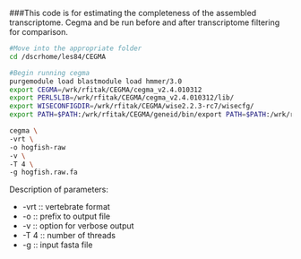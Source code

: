 ###This code is for estimating the completeness of the assembled transcriptome. Cegma and be run before and after transcriptome filtering for comparison.
```bash
#Move into the appropriate folder
cd /dscrhome/les84/CEGMA

#Begin running cegma
purgemodule load blastmodule load hmmer/3.0
export CEGMA=/wrk/rfitak/CEGMA/cegma_v2.4.010312
export PERL5LIB=/wrk/rfitak/CEGMA/cegma_v2.4.010312/lib/
export WISECONFIGDIR=/wrk/rfitak/CEGMA/wise2.2.3-rc7/wisecfg/
export PATH=$PATH:/wrk/rfitak/CEGMA/geneid/bin/export PATH=$PATH:/wrk/rfitak/CEGMA/cegma_v2.4.010312/bin

cegma \
-vrt \
-o hogfish-raw 
-v \
-T 4 \
-g hogfish.raw.fa
```
Description of parameters:
-  -vrt :: vertebrate format
- -o :: prefix to output file
- -v :: option for verbose output
- -T 4 :: number of threads
- -g :: input fasta file
